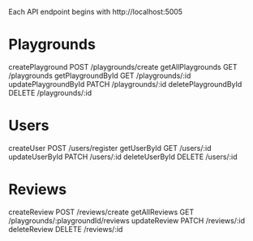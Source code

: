 Each API endpoint begins with http://localhost:5005

# Playgrounds
createPlayground        POST /playgrounds/create 
getAllPlaygrounds       GET /playgrounds
getPlaygroundById       GET /playgrounds/:id
updatePlaygroundById    PATCH /playgrounds/:id
deletePlaygroundById    DELETE /playgrounds/:id

# Users
createUser              POST /users/register
getUserById             GET /users/:id
updateUserById          PATCH /users/:id
deleteUserById          DELETE /users/:id

# Reviews
createReview            POST /reviews/create
getAllReviews           GET /playgrounds/:playgroundId/reviews
updateReview            PATCH /reviews/:id
deleteReview            DELETE /reviews/:id
